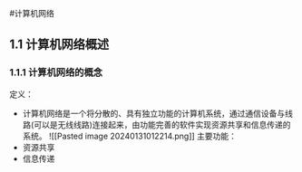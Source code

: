 #计算机网络 

## 1.1 计算机网络概述
### 1.1.1 计算机网络的概念
定义：
- 计算机网络是一个将分散的、具有独立功能的计算机系统，通过通信设备与线路(可以是无线线路)连接起来，由功能完善的软件实现资源共享和信息传递的系统。
![[Pasted image 20240131012214.png]]
主要功能：
- 资源共享
- 信息传递

